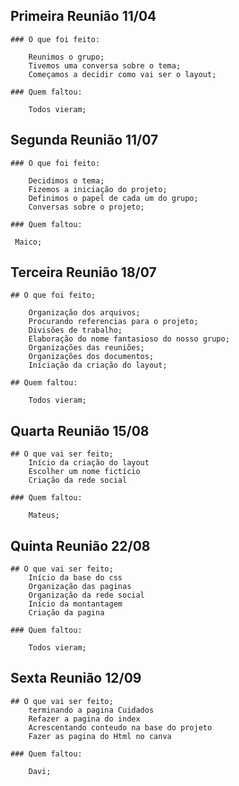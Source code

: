 ## Primeira Reunião 11/04

    ### O que foi feito:
    
        Reunimos o grupo; 
        Tivemos uma conversa sobre o tema;
        Começamos a decidir como vai ser o layout;

    ### Quem faltou:

        Todos vieram;

## Segunda Reunião 11/07

    ### O que foi feito:

        Decidimos o tema;
        Fizemos a iniciação do projeto;
        Definimos o papel de cada um do grupo;
        Conversas sobre o projeto;

    ### Quem faltou:
    
     Maico;

## Terceira Reunião 18/07

    ## O que foi feito;

        Organização dos arquivos;
        Procurando referencias para o projeto;
        Divisões de trabalho;
        Elaboração do nome fantasioso do nosso grupo;
        Organizações das reuniões;
        Organizações dos documentos;
        Iníciação da criação do layout;

    ## Quem faltou:

        Todos vieram;
        
## Quarta Reunião 15/08

    ## O que vai ser feito;
        Início da criação do layout
        Escolher um nome fictício
        Criação da rede social 
    
    ### Quem faltou: 

        Mateus;
        
## Quinta Reunião 22/08

    ## O que vai ser feito;
        Início da base do css 
        Organização das paginas 
        Organização da rede social
        Início da montantagem 
        Criação da pagina 
    
    ### Quem faltou:

        Todos vieram;

## Sexta Reunião 12/09

    ## O que vai ser feito;
        terminando a pagina Cuidados
        Refazer a pagina do index
        Acrescentando conteudo na base do projeto
        Fazer as pagina do Html no canva

    ### Quem faltou:

        Davi;
